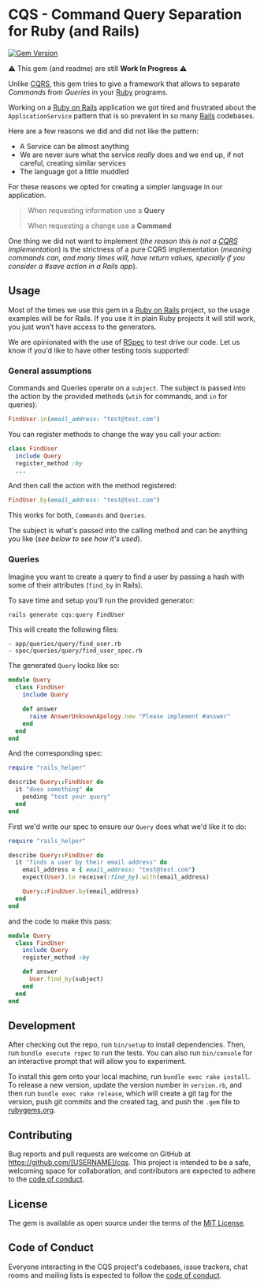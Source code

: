 # CQS - Command Query Separation for Ruby (and Rails)

[![Gem Version](https://badge.fury.io/rb/cqs.svg)](https://badge.fury.io/rb/cqs)

⚠️ This gem (and readme) are still **Work In Progress** ⚠️

Unlike [CQRS](https://martinfowler.com/bliki/CQRS.html), this gem tries to give a framework that allows to separate _Commands_ from _Queries_ in your [Ruby](https://www.ruby-lang.org) programs.

Working on a [Ruby on Rails](http://rubyonrails.org/) application we got tired and frustrated about the `ApplicationService` pattern that is so prevalent in so many [Rails](http://rubyonrails.org/)
codebases.

Here are a few reasons we did and did not like the pattern:

- A Service can be almost anything
- We are never sure what the service _really_ does and we end up, if not careful, creating similar services
- The language got a little muddled

For these reasons we opted for creating a simpler language in our application.

> When requesting information use a **Query**
>
> When requesting a change use a **Command**

One thing we did not want to implement (_the reason this is not a [CQRS](https://martinfowler.com/bliki/CQRS.html) implementation_) is the strictness of a pure CQRS implementation (_meaning commands can,
and many times will, have return values, specially if you consider a #save action in a Rails app_).


## Usage

Most of the times we use this gem in a [Ruby on Rails](https://rubyonrails.org) project, so the usage examples will be for Rails. If you use it in plain Ruby projects it will still work, you just won't have
access to the generators.

We are opinionated with the use of [RSpec](https://rspec.info) to test drive our code. Let us know if you'd like to have other testing tools supported!

### General assumptions

Commands and Queries operate on a `subject`. The subject is passed into the action by the provided methods (`wtih` for commands, and `in` for queries):

```ruby
FindUser.in(email_address: "test@test.com")
```

You can register methods to change the way you call your action:

```ruby
class FindUser
  include Query
  register_method :by
  ...
```

And then call the action with the method registered:

```ruby
FindUser.by(email_address: "test@test.com")
```

This works for both, `Commands` and `Queries`.

The subject is what's passed into the calling method and can be anything you like (_see below to see how it's used_).

### Queries

Imagine you want to create a query to find a user by passing a hash with some of their attributes (`find_by` in Rails).

To save time and setup you'll run the provided generator:

```bash
rails generate cqs:query FindUser
```

This will create the following files:

```
- app/queries/query/find_user.rb
- spec/queries/query/find_user_spec.rb
```

The generated `Query` looks like so:

```ruby
module Query
  class FindUser
    include Query

    def answer
      raise AnswerUnknownApology.new "Please implement #answer"
    end
  end
end
```

And the corresponding spec:

```ruby
require "rails_helper"

describe Query::FindUser do
  it "does something" do
    pending "test your query"
  end
end
```

First we'd write our spec to ensure our `Query` does what we'd like it to do:

```ruby
require "rails_helper"

describe Query::FindUser do
  it "finds a user by their email address" do
    email_address = { email_address: "test@test.com"}
    expect(User).to receive(:find_by).with(email_address)

    Query::FindUser.by(email_address)
  end
end
```

and the code to make this pass:

```ruby
module Query
  class FindUser
    include Query
    register_method :by

    def answer
      User.find_by(subject)
    end
  end
end
```

## Development

After checking out the repo, run `bin/setup` to install dependencies. Then, run `bundle execute rspec` to run the tests. You can also run `bin/console` for an interactive prompt that will allow you to experiment.

To install this gem onto your local machine, run `bundle exec rake install`. To release a new version, update the version number in `version.rb`, and then run `bundle exec rake release`, which will create a git tag for the version, push git commits and the created tag, and push the `.gem` file to [rubygems.org](https://rubygems.org).

## Contributing

Bug reports and pull requests are welcome on GitHub at https://github.com/[USERNAME]/cqs. This project is intended to be a safe, welcoming space for collaboration, and contributors are expected to adhere to the [code of conduct](https://github.com/[USERNAME]/cqs/blob/main/CODE_OF_CONDUCT.md).

## License

The gem is available as open source under the terms of the [MIT License](https://opensource.org/licenses/MIT).

## Code of Conduct

Everyone interacting in the CQS project's codebases, issue trackers, chat rooms and mailing lists is expected to follow the [code of conduct](https://github.com/[USERNAME]/cqs/blob/main/CODE_OF_CONDUCT.md).
